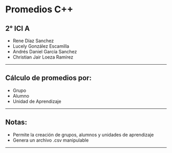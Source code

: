 # Promedios C++

## 2° ICI A

* Rene Díaz Sanchez
* Lucely González Escamilla
* Andrés Daniel García Sanchez
* Christian Jair Loeza Ramírez

- - -

## Cálculo de promedios por:

* Grupo
* Alumno
* Unidad de Aprendizaje

- - -

## Notas:

* Permite la creación de grupos, alumnos y unidades de aprendizaje
* Genera un archivo .csv manipulable

- - -